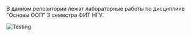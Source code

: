В данном репозитории лежат лабораторные работы по дисциплине "Основы ООП" 3 семестра ФИТ НГУ.

![Testing](https://github.com/ptrvsrg/NSU_OOP_CXX/actions/workflows/cmake.yml/badge.svg?)
